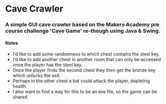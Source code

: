 # Cave Crawler
 
### A simple GUI cave crawler based on the Makers Academy pre course challenge 'Cave Game' re-though using Java & Swing.

#### Notes
- I'd like to add some randomness to which chest contains the steel key.
- I'd like to add another chest in another room that can only be accessed once the player has the steel key.
- Once the player finds the second chest they then get the bronze key which unlocks the exit. 
- Perhaps in the other chest a bat could attack the player, depleting health.
- I also want to find a way for this to be an exe file, so the game can be shared.
